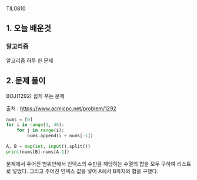 TIL0810

## 1. 오늘 배운것

### 알고리즘



알고리즘 하루 한 문제

## 2. 문제 풀이

BOJ(1292) 쉽게 푸는 문제



출처 : https://www.acmicpc.net/problem/1292

``````python
nums = [0]
for i in range(1, 46):
    for j in range(i):
        nums.append(i + nums[-1])

A, B = map(int, input().split())
print(nums[B]-nums[A-1])
``````

문제에서 주어진 범위안에서 인덱스의 수만큼 해당하는 수열의 합을 모두 구하여 리스트로 넣었다. 그리고 주어진 인덱스 값을 넣어 A에서 B까지의 합을 구했다.

